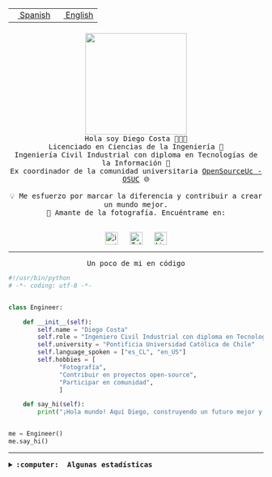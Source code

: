 <table border="0"  align="right">
 <tr><td><a href="README.md"><img src="https://upload.wikimedia.org/wikipedia/commons/thumb/8/89/Bandera_de_Espa%C3%B1a.svg/1200px-Bandera_de_Espa%C3%B1a.svg.png" height="10"> Spanish</a></td>
 <td><a href="README.en.md"><img src="https://upload.wikimedia.org/wikipedia/commons/a/a4/Flag_of_the_United_States.svg" height="10"> English</a></td></tr>
</table><br><br><br>

<p align="center">
  <img src="https://github.com/diegocostares/diegocostares/blob/main/Images/aaa2.gif?raw=true" height="200px" weight="200px">
  <br><samp>
    Hola soy Diego Costa 👨🏻‍💻<br>
    Licenciado en Ciencias de la Ingeniería 🤖<br>
    Ingeniería Civil Industrial con diploma en Tecnologías de la Información 🧠<br>
    Ex coordinador de la comunidad universitaria <a href="https://github.com/open-source-uc">OpenSourceUc - OSUC</a> 🌐<br>
  <br>
    💡 Me esfuerzo por marcar la diferencia y contribuir a crear un mundo mejor.<br>
    📸 Amante de la fotografía. Encuéntrame en: <br>
  <br></samp>
</p>

<p align="center">
   <a href="https://instagram.com/diegocosta_no" target="blank">
      <img align="center" src="https://cdn.jsdelivr.net/npm/simple-icons@3.0.1/icons/instagram.svg" alt="instagram" height="25px" width="25px" />
      &#8203;
   </a>
   &nbsp; &nbsp; &nbsp;
   <a href="https://t.me/diegocosta_no" target="blank">
      <img align="center" alt="Telegram" width="25px" src="https://icons-for-free.com/iconfiles/png/512/Telegram-1324888767380505522.png" />
      &#8203;
   </a>
   &nbsp; &nbsp; &nbsp;
   <a href="https://www.linkedin.com/in/diegocostar/" target="blank">
      <img align="center" alt="LinkedIn" width="25px" src="https://img.icons8.com/metro/452/linkedin.png" />
      &#8203;
   </a>
</p>

---

<p align="center"><front size="25"><samp>Un poco de mi en código</samp></front></p>

```python
#!/usr/bin/python
# -*- coding: utf-8 -*-


class Engineer:

    def __init__(self):
        self.name = "Diego Costa"
        self.role = "Ingeniero Civil Industrial con diploma en Tecnologías de la Información"
        self.university = "Pontificia Universidad Católica de Chile"
        self.language_spoken = ["es_CL", "en_US"]
        self.hobbies = [
              "Fotografía",
              "Contribuir en proyectos open-source",
              "Participar en comunidad",
              ]

    def say_hi(self):
        print("¡Hola mundo! Aquí Diego, construyendo un futuro mejor y cambiando el mundo.")


me = Engineer()
me.say_hi()
```

---

<details>
  <summary><b><samp>:computer: &nbsp;Algunas estadísticas</samp></b></summary>
  <br/></p>

<!--START_SECTION:waka-->
![Code Time](http://img.shields.io/badge/Code%20Time-1%2C770%20hrs%208%20mins-blue)

📅 **Soy más productivo los Miércoles** 

```text
Lunes                    10922 commits       ██░░░░░░░░░░░░░░░░░░░░░░░   06.23 % 
Martes                   5943 commits        █░░░░░░░░░░░░░░░░░░░░░░░░   03.39 % 
Miércoles                56137 commits       ████████░░░░░░░░░░░░░░░░░   32.01 % 
Jueves                   45993 commits       ███████░░░░░░░░░░░░░░░░░░   26.22 % 
Viernes                  50739 commits       ███████░░░░░░░░░░░░░░░░░░   28.93 % 
Sábado                   5280 commits        █░░░░░░░░░░░░░░░░░░░░░░░░   03.01 % 
Domingo                  372 commits         ░░░░░░░░░░░░░░░░░░░░░░░░░   00.21 % 
```


📊 **Esta semana me dediqué a** 

```text
🐱‍💻 Proyectos: 
hackathon                9 hrs 24 mins       ████████████░░░░░░░░░░░░░   46.46 % 
buk-webapp               7 hrs 15 mins       █████████░░░░░░░░░░░░░░░░   35.88 % 
BetpracticeSpider        1 hr 43 mins        ██░░░░░░░░░░░░░░░░░░░░░░░   08.50 % 
nicoanalisis             1 hr 19 mins        ██░░░░░░░░░░░░░░░░░░░░░░░   06.54 % 
RisuAI                   31 mins             █░░░░░░░░░░░░░░░░░░░░░░░░   02.61 % 
```


 Last Updated on 15/08/2024 21:13:08 UTC
<!--END_SECTION:waka-->

<p align="center"> <img src="https://github-readme-stats.vercel.app/api?username=diegocostares&show_icons=true&theme=ayu-mirage" alt="abhisheknaiidu" /></p>

</details>
